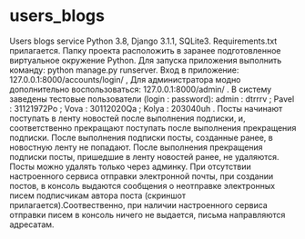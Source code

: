 # users_blogs
 Users blogs service
Python 3.8, Django 3.1.1, SQLite3.
Requirements.txt прилагается.
Папку проекта расположить в заранее подготовленное виртуальное окружение Python.
Для запуска приложения выполнить команду:
python manage.py runserver.
Вход в приложение:
127.0.0.1:8000/accounts/login/ ,
Для администратора модно дополнительно воспользоваться:
127.0.0.1:8000/admin/ .
В систему заведены тестовые пользователи (login : password):
admin : dtrrrv ;
Pavel : 31121972Po ;
Vova : 30112020Qa ;
Kolya : 203040uh .
Посты начинают поступать в ленту новостей после выполнения подписки, и, соответственно
прекращают поступать после выполнения прекращения подписки. После выполнения подписки посты, созданные ранее, в 
новостную ленту не попадают. После выполнения прекращения подписки посты, пришедшие в ленту новостей ранее, не удаляются.
Посты можно удалять только через админку. При отсутствии настроенного сервиса отправки электронной почты, при создании постов, в консоль 
выдаются сообщения о неотправке электронных писем подписчикам автора поста (скриншот прилагается).Соотвественно, при наличии настроенного сервиса отправки писем в консоль ничего не выдается, письма направляются адресатам.
